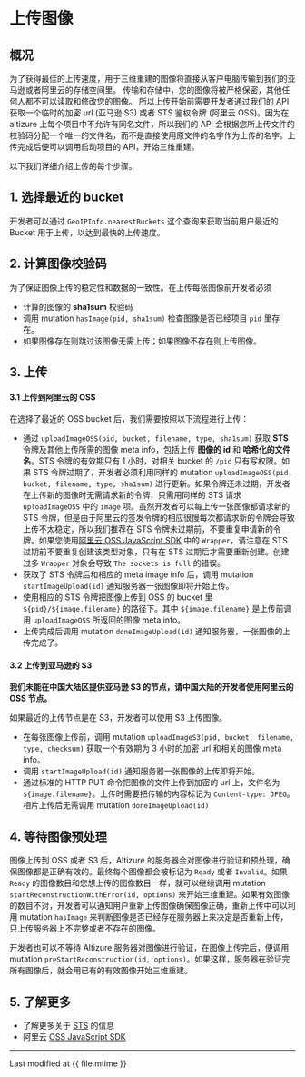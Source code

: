 # 上传图像

## 概况

为了获得最佳的上传速度，用于三维重建的图像将直接从客户电脑传输到我们的亚马逊或者阿里云的存储空间里。
传输和存储中，您的图像将被严格保密，其他任何人都不可以读取和修改您的图像。
所以上传开始前需要开发者通过我们的 API 获取一个临时的加密 url (亚马逊 S3) 或者 STS 鉴权令牌  (阿里云 OSS)。因为在 altizure 上每个项目中不允许有同名文件，所以我们的 API 会根据您所上传文件的校验码分配一个唯一的文件名，而不是直接使用原文件的名字作为上传的名字。上传完成后便可以调用启动项目的 API，开始三维重建。

以下我们详细介绍上传的每个步骤。

## 1. 选择最近的 bucket

开发者可以通过 `GeoIPInfo.nearestBuckets` 这个查询来获取当前用户最近的 Bucket 用于上传，以达到最快的上传速度。

## 2. 计算图像校验码

为了保证图像上传的稳定性和数据的一致性。在上传每张图像前开发者必须

* 计算的图像的 **sha1sum** 校验码
* 调用 mutation `hasImage(pid, sha1sum)` 检查图像是否已经项目 `pid` 里存在。
* 如果图像存在则跳过该图像无需上传；如果图像不存在则上传图像。

## 3. 上传

#### 3.1 上传到阿里云的 OSS

在选择了最近的 OSS bucket 后，我们需要按照以下流程进行上传：

* 通过 `uploadImageOSS(pid, bucket, filename, type, sha1sum)` 获取 **STS** 令牌及其他上传所需的图像 meta info，包括上传 **图像的 id** 和 **哈希化的文件名**。STS 令牌的有效期只有 1 小时，对相关 bucket 的 `/pid` 只有写权限。如果 STS 令牌过期了，开发者必须利用同样的 mutation `uploadImageOSS(pid, bucket, filename, type, sha1sum)` 进行更新。如果令牌还未过期，开发者在上传新的图像时无需请求新的令牌，只需用同样的 STS 请求 `uploadImageOSS` 中的 `image` 项。虽然开发者可以每上传一张图像都请求新的 STS 令牌，但是由于阿里云的签发令牌的相应很慢每次都请求新的令牌会导致上传不太稳定，所以我们推荐在 STS 令牌未过期前，不要重复申请新的令牌。如果您使用[阿里云 OSS JavaScript SDK](https://github.com/ali-sdk/ali-oss) 中的 `Wrapper`，请注意在 STS 过期前不要重复创建该类型对象，只有在 STS 过期后才需要重新创建。创建过多 `Wrapper` 对象会导致 `The sockets is full` 的错误。
* 获取了 STS 令牌后和相应的 meta image info 后，调用 mutation `startImageUpload(id)` 通知服务器一张图像即将开始上传。
* 使用相应的 STS 令牌把图像上传到 OSS 的 bucket 里 `${pid}/${image.filename}` 的路径下。其中 `${image.filename}` 是上传前调用 `uploadImageOSS` 所返回的图像 meta info。
* 上传完成后调用 mutation `doneImageUpload(id)` 通知服务器，一张图像的上传完成了。


#### 3.2 上传到亚马逊的 S3

**我们未能在中国大陆区提供亚马逊 S3 的节点，请中国大陆的开发者使用阿里云的 OSS 节点。**

如果最近的上传节点是在 S3，开发者可以使用 S3 上传图像。

* 在每张图像上传前，调用 mutation `uploadImageS3(pid, bucket, filename, type, checksum)` 获取一个有效期为 3 小时的加密 url 和相关的图像 meta info。
* 调用 `startImageUpload(id)` 通知服务器一张图像的上传即将开始。
* 通过标准的 HTTP PUT 命令把图像的文件上传到加密的 url 上，文件名为 `${image.filename}`。上传时需要把传输的内容标记为 `Content-type: JPEG`。相片上传后无需调用 mutation `doneImageUpload(id)`

## 4. 等待图像预处理

图像上传到 OSS 或者 S3 后，Altizure 的服务器会对图像进行验证和预处理，确保图像都是正确有效的。最终每个图像都会被标记为 `Ready` 或者 `Invalid`。如果 `Ready` 的图像数目和您想上传的图像数目一样，就可以继续调用 mutation `startReconstructionWithError(id, options)` 来开始三维重建。如果有效图像的数目不对，开发者可以通知用户重新上传图像确保图像正确，重新上传中可以利用 mutation `hasImage` 来判断图像是否已经存在服务器上来决定是否重新上传，只上传服务器上不完整或者不存在的图像。

开发者也可以不等待 Altizure 服务器对图像进行验证，在图像上传完后，便调用 mutation `preStartReconstruction(id, options)`。如果这样，服务器在验证完所有图像后，就会用已有的有效图像开始三维重建。

## 5. 了解更多

* 了解更多关于 [STS](https://www.alibabacloud.com/help/doc-detail/31953.htm?spm=a3c0i.o31952en.b99.284.7ab2aa72OYaf6D) 的信息
* 阿里云 [ OSS JavaScript SDK](https://github.com/ali-sdk/ali-oss)

---

Last modified at {{ file.mtime }}
